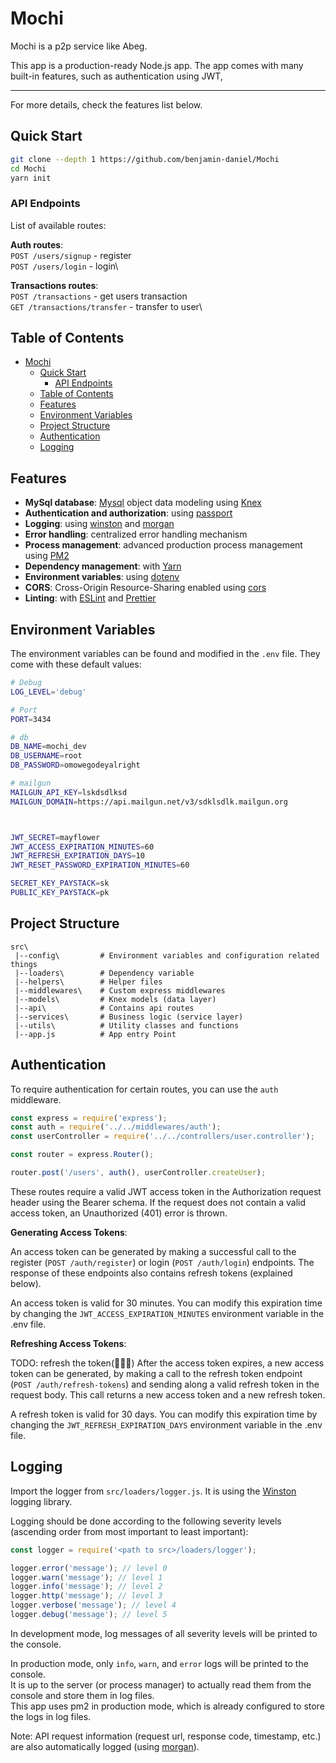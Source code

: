 # Mochi

Mochi is a p2p service like Abeg.

This app is a production-ready Node.js app. The app comes with many built-in features, such as authentication using JWT,

---

For more details, check the features list below.

## Quick Start

```bash
git clone --depth 1 https://github.com/benjamin-daniel/Mochi
cd Mochi
yarn init
```

### API Endpoints

List of available routes:

**Auth routes**:\
`POST /users/signup` - register\
`POST /users/login` - login\

**Transactions routes**:\
`POST /transactions` - get users transaction\
`GET /transactions/transfer` - transfer to user\

## Table of Contents

- [Mochi](#mochi)
  - [Quick Start](#quick-start)
    - [API Endpoints](#api-endpoints)
  - [Table of Contents](#table-of-contents)
  - [Features](#features)
  - [Environment Variables](#environment-variables)
  - [Project Structure](#project-structure)
  - [Authentication](#authentication)
  - [Logging](#logging)

## Features

- **MySql database**: [Mysql](https://www.mysql.com) object data modeling using [Knex](http://knexjs.org)
- **Authentication and authorization**: using [passport](http://www.passportjs.org)
- **Logging**: using [winston](https://github.com/winstonjs/winston) and [morgan](https://github.com/expressjs/morgan)
- **Error handling**: centralized error handling mechanism
- **Process management**: advanced production process management using [PM2](https://pm2.keymetrics.io)
- **Dependency management**: with [Yarn](https://yarnpkg.com)
- **Environment variables**: using [dotenv](https://github.com/motdotla/dotenv)
- **CORS**: Cross-Origin Resource-Sharing enabled using [cors](https://github.com/expressjs/cors)
- **Linting**: with [ESLint](https://eslint.org) and [Prettier](https://prettier.io)

## Environment Variables

The environment variables can be found and modified in the `.env` file. They come with these default values:

```bash
# Debug
LOG_LEVEL='debug'

# Port
PORT=3434

# db
DB_NAME=mochi_dev
DB_USERNAME=root
DB_PASSWORD=omowegodeyalright

# mailgun
MAILGUN_API_KEY=lskdsdlksd
MAILGUN_DOMAIN=https://api.mailgun.net/v3/sdklsdlk.mailgun.org



JWT_SECRET=mayflower
JWT_ACCESS_EXPIRATION_MINUTES=60
JWT_REFRESH_EXPIRATION_DAYS=10
JWT_RESET_PASSWORD_EXPIRATION_MINUTES=60

SECRET_KEY_PAYSTACK=sk
PUBLIC_KEY_PAYSTACK=pk
```

## Project Structure

```
src\
 |--config\         # Environment variables and configuration related things
 |--loaders\        # Dependency variable
 |--helpers\        # Helper files
 |--middlewares\    # Custom express middlewares
 |--models\         # Knex models (data layer)
 |--api\            # Contains api routes
 |--services\       # Business logic (service layer)
 |--utils\          # Utility classes and functions
 |--app.js          # App entry Point
```

## Authentication

To require authentication for certain routes, you can use the `auth` middleware.

```javascript
const express = require('express');
const auth = require('../../middlewares/auth');
const userController = require('../../controllers/user.controller');

const router = express.Router();

router.post('/users', auth(), userController.createUser);
```

These routes require a valid JWT access token in the Authorization request header using the Bearer schema. If the request does not contain a valid access token, an Unauthorized (401) error is thrown.

**Generating Access Tokens**:

An access token can be generated by making a successful call to the register (`POST /auth/register`) or login (`POST /auth/login`) endpoints. The response of these endpoints also contains refresh tokens (explained below).

An access token is valid for 30 minutes. You can modify this expiration time by changing the `JWT_ACCESS_EXPIRATION_MINUTES` environment variable in the .env file.

**Refreshing Access Tokens**:

TODO: refresh the token(🤦🏽‍♂️)
After the access token expires, a new access token can be generated, by making a call to the refresh token endpoint (`POST /auth/refresh-tokens`) and sending along a valid refresh token in the request body. This call returns a new access token and a new refresh token.

A refresh token is valid for 30 days. You can modify this expiration time by changing the `JWT_REFRESH_EXPIRATION_DAYS` environment variable in the .env file.

## Logging

Import the logger from `src/loaders/logger.js`. It is using the [Winston](https://github.com/winstonjs/winston) logging library.

Logging should be done according to the following severity levels (ascending order from most important to least important):

```javascript
const logger = require('<path to src>/loaders/logger');

logger.error('message'); // level 0
logger.warn('message'); // level 1
logger.info('message'); // level 2
logger.http('message'); // level 3
logger.verbose('message'); // level 4
logger.debug('message'); // level 5
```

In development mode, log messages of all severity levels will be printed to the console.

In production mode, only `info`, `warn`, and `error` logs will be printed to the console.\
It is up to the server (or process manager) to actually read them from the console and store them in log files.\
This app uses pm2 in production mode, which is already configured to store the logs in log files.

Note: API request information (request url, response code, timestamp, etc.) are also automatically logged (using [morgan](https://github.com/expressjs/morgan)).
